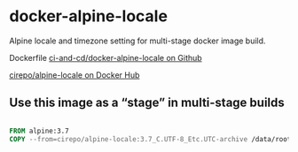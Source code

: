 # docker-alpine-locale

Alpine locale and timezone setting for multi-stage docker image build.

Dockerfile [ci-and-cd/docker-alpine-locale on Github](https://github.com/ci-and-cd/docker-alpine-locale)

[cirepo/alpine-locale on Docker Hub](https://hub.docker.com/r/cirepo/alpine-locale/)

## Use this image as a “stage” in multi-stage builds

```dockerfile

FROM alpine:3.7
COPY --from=cirepo/alpine-locale:3.7_C.UTF-8_Etc.UTC-archive /data/root /

```
